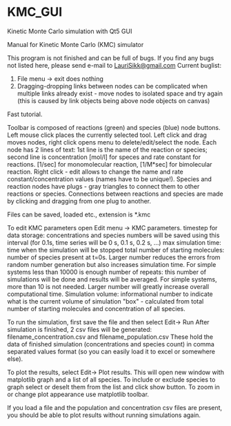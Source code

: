 # KMC_GUI
Kinetic Monte Carlo simulation with Qt5 GUI

Manual for Kinetic Monte Carlo (KMC) simulator 

This program is not finished and can be full of bugs. If you find any bugs not listed here, please send e-mail to LauriSikk@gmail.com
Current buglist:

1) File menu -> exit does nothing
2) Dragging-dropping links between nodes can be complicated when multiple links already exist - move nodes to isolated space and try again (this is caused by link objects being above node objects on canvas)

Fast tutorial.


Toolbar is composed of reactions (green) and species (blue) node buttons. Left mouse click places the currently selected tool.
Left click and drag moves nodes, right click opens menu to delete/edit/select the node. Each node has 2 lines of text: 1st line
is the name of the reaction or species; second line is concentration [mol/l] for speces and rate constant for reactions. [1/sec] for monomolecular reaction, [1/M*sec] for bimolecular reaction. Right click - edit allows to change the name and rate constant/concentration values (names have to be unique!). Species and reaction nodes have plugs - gray triangles to connect them to other reactions or species.
Connections between reactions and species are made by clicking and dragging from one plug to another.

Files can be saved, loaded etc., extension is *.kmc

To edit KMC parameters open Edit menu -> KMC parameters.
timestep for data storage: concentrations and species numbers will be saved using this interval (for 0.1s, time series will be 0 s, 0.1 s, 0.2 s, ...)
max simulation time: time when the simulation will be stopped
total number of starting molecules: number of species present at t=0s. Larger number reduces the errors from random number generation but also 
increases simulation time. For simple systems less than 10000 is enough
number of repeats: this number of simulations will be done and results will be averaged. For simple systems, more than 10 is not needed. Larger number
will greatly increase overall computational time.
Simulation volume: informational number to indicate what is the current volume of simulation "box" - calculated from total number of starting molecules and concentration of all species.

To run the simulation, first save the file and then select Edit-> Run
After simulation is finished, 2 csv files will be generated: filename_concentration.csv and filename_population.csv These hold the data of finished simulation (concentrations and species count) in comma separated values format (so you can easily load it to excel or somewhere else).

To plot the results, select Edit-> Plot results. This will open new window with matplotlib graph and a list of all species. To include or exclude species to graph select or deselt them from the list and click show button. To zoom in or change plot appearance use matplotlib toolbar.

If you load a file and the population and concentration csv files are present, you should be able to plot results without running simulations again.




